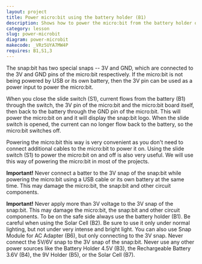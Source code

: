 ```yaml
---
layout: project
title: Power micro:bit using the battery holder (B1)
description: Shows how to power the micro:bit from the battery holder of Snap Circuits.
category: lesson
slug: power-microbit
diagram: power-microbit
makecode: _VRz5UYA7MW4P
requires: B1,S1,3
---
```


The snap:bit has two special snaps -- 3V and GND, which are connected to the 3V and GND pins of the micro:bit respectively. If the micro:bit is not being powered by USB or its own battery, then the 3V pin can be used as a power input to power the micro:bit. 

When you close the slide switch (S1), current flows from the battery (B1) through the switch, the 3V pin of the micro:bit and the micro:bit board itself, then back to the battery through the GND pin of the micro:bit. This will power the micro:bit on and it will display the snap:bit logo. When the slide switch is opened, the current can no longer flow back to the battery, so the micro:bit switches off.

Powering the micro:bit this way is very convenient as you don't need to connect additional cables to the micro:bit to power it on. Using the slide switch (S1) to power the micro:bit on and off is also very useful. We will use this way of powering the micro:bit in most of the projects.

**Important!** Never connect a batter to the 3V snap of the snap:bit while powering the micro:bit using a USB cable or its own battery at the same time. This may damage the micro:bit, the snap:bit and other circuit components.

**Important!** Never apply more than 3V voltage to the 3V snap of the snap:bit. This may damage the micro:bit, the snap:bit and other circuit components. To be on the safe side always use the battery holder (B1). Be careful when using the Solar Cell (B2). Be sure to use it only under normal lighting, but not under very intense and bright light. You can also use Snap Module for AC Adapter (B6), but only connecting to the 3V snap. Never connect the 5V/6V snap to the 3V snap of the snap:bit. Never use any other power sources like the Battery Holder 4.5V (B3), the Rechargeable Battery 3.6V (B4), the 9V Holder (B5), or the Solar Cell (B7).